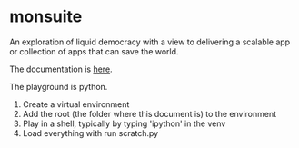# monsuite

An exploration of liquid democracy with a view to delivering a scalable app or collection of apps that can save the world.

The documentation is [here](http://monsuite.readthedocs.io/).

The playground is python.
1. Create a virtual environment
2. Add the root (the folder where this document is) to the environment
3. Play in a shell, typically by typing 'ipython' in the venv
4. Load everything with run scratch.py